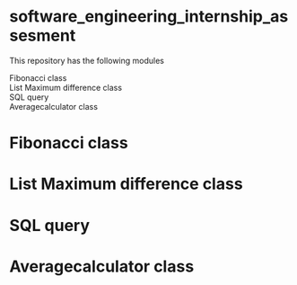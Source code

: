 # software_engineering_internship_assesment

This repository has the following modules

Fibonacci class  
List Maximum difference class  
SQL query  
Averagecalculator class  


# Fibonacci class
# List Maximum difference class
# SQL query
# Averagecalculator class 
